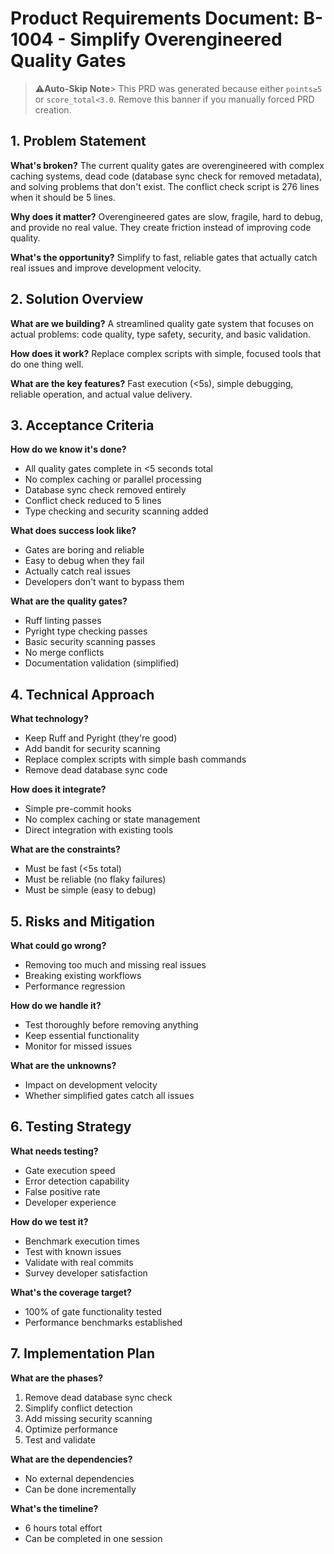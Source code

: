 <!-- ANCHOR_KEY: prd-b-1004-simplify-quality-gates -->
<!-- ANCHOR_PRIORITY: 35 -->
<!-- ROLE_PINS: ["planner", "implementer"] -->
<!-- Backlog ID: B-1004 -->
<!-- Status: todo -->
<!-- Priority: High -->
<!-- Dependencies: B-1003 -->
<!-- Version: 1.0 -->
<!-- Date: 2025-01-23 -->

# Product Requirements Document: B-1004 - Simplify Overengineered Quality Gates

> ⚠️**Auto-Skip Note**> This PRD was generated because either `points≥5` or `score_total<3.0`.
> Remove this banner if you manually forced PRD creation.

## 1. Problem Statement

**What's broken?** The current quality gates are overengineered with complex caching systems, dead code (database sync check for removed metadata), and solving problems that don't exist. The conflict check script is 276 lines when it should be 5 lines.

**Why does it matter?** Overengineered gates are slow, fragile, hard to debug, and provide no real value. They create friction instead of improving code quality.

**What's the opportunity?** Simplify to fast, reliable gates that actually catch real issues and improve development velocity.

## 2. Solution Overview

**What are we building?** A streamlined quality gate system that focuses on actual problems: code quality, type safety, security, and basic validation.

**How does it work?** Replace complex scripts with simple, focused tools that do one thing well.

**What are the key features?** Fast execution (<5s), simple debugging, reliable operation, and actual value delivery.

## 3. Acceptance Criteria

**How do we know it's done?**
- All quality gates complete in <5 seconds total
- No complex caching or parallel processing
- Database sync check removed entirely
- Conflict check reduced to 5 lines
- Type checking and security scanning added

**What does success look like?**
- Gates are boring and reliable
- Easy to debug when they fail
- Actually catch real issues
- Developers don't want to bypass them

**What are the quality gates?**
- Ruff linting passes
- Pyright type checking passes
- Basic security scanning passes
- No merge conflicts
- Documentation validation (simplified)

## 4. Technical Approach

**What technology?**
- Keep Ruff and Pyright (they're good)
- Add bandit for security scanning
- Replace complex scripts with simple bash commands
- Remove dead database sync code

**How does it integrate?**
- Simple pre-commit hooks
- No complex caching or state management
- Direct integration with existing tools

**What are the constraints?**
- Must be fast (<5s total)
- Must be reliable (no flaky failures)
- Must be simple (easy to debug)

## 5. Risks and Mitigation

**What could go wrong?**
- Removing too much and missing real issues
- Breaking existing workflows
- Performance regression

**How do we handle it?**
- Test thoroughly before removing anything
- Keep essential functionality
- Monitor for missed issues

**What are the unknowns?**
- Impact on development velocity
- Whether simplified gates catch all issues

## 6. Testing Strategy

**What needs testing?**
- Gate execution speed
- Error detection capability
- False positive rate
- Developer experience

**How do we test it?**
- Benchmark execution times
- Test with known issues
- Validate with real commits
- Survey developer satisfaction

**What's the coverage target?**
- 100% of gate functionality tested
- Performance benchmarks established

## 7. Implementation Plan

**What are the phases?**
1. Remove dead database sync check
2. Simplify conflict detection
3. Add missing security scanning
4. Optimize performance
5. Test and validate

**What are the dependencies?**
- No external dependencies
- Can be done incrementally

**What's the timeline?**
- 6 hours total effort
- Can be completed in one session
